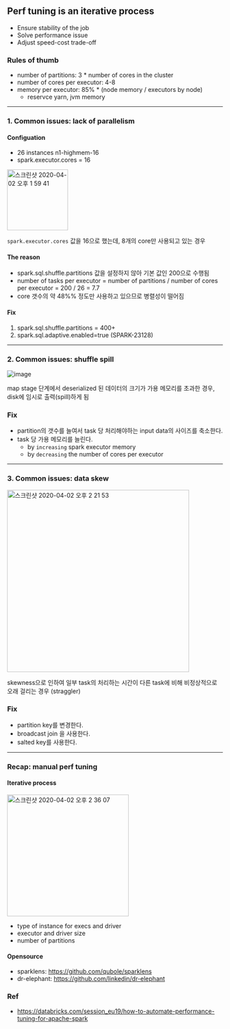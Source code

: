 ## Perf tuning is an iterative process

- Ensure stability of the job
- Solve performance issue
- Adjust speed-cost trade-off

### Rules of thumb
- number of partitions: 3 * number of cores in the cluster
- number of cores per executor: 4-8
- memory per executor: 85% * (node memory / executors by node)
  - reservce yarn, jvm memory

---

### 1. Common issues: lack of parallelism

#### Configuation
- 26 instances n1-highmem-16
- spark.executor.cores = 16
<img width="142" alt="스크린샷 2020-04-02 오후 1 59 41" src="https://user-images.githubusercontent.com/13671946/78212399-8d4ca080-74ea-11ea-9c50-d6683650fda0.png">

`spark.executor.cores` 값을 16으로 했는데, 8개의 core만 사용되고 있는 경우

#### The reason
- spark.sql.shuffle.partitions 값을 설정하지 않아 기본 값인 200으로 수행됨
- number of tasks per executor = number of partitions / number of cores per executor = 200 / 26 = 7.7
- core 갯수의 약 48%% 정도만 사용하고 있으므로 병렬성이 떨어짐


#### Fix
1. spark.sql.shuffle.partitions = 400+
2. spark.sql.adaptive.enabled=true (SPARK-23128)

---

### 2. Common issues: shuffle spill
![image](https://user-images.githubusercontent.com/13671946/78213289-398f8680-74ed-11ea-9049-bb3efba21faf.png)

map stage 단계에서 deserialized 된 데이터의 크기가 가용 메모리를 초과한 경우, disk에 임시로 출력(spill)하게 됨



### Fix
- partition의 갯수를 늘여서 task 당 처리해야하는 input data의 사이즈를 축소한다.
- task 당 가용 메모리를 늘린다.
  - by `increasing` spark executor memory
  - by `decreasing` the number of cores per executor

---

### 3. Common issues: data skew
<img width="425" alt="스크린샷 2020-04-02 오후 2 21 53" src="https://user-images.githubusercontent.com/13671946/78213509-d6522400-74ed-11ea-998e-eca2994a2bf8.png">

skewness으로 인하여 일부 task의 처리하는 시간이 다른 task에 비해 비정상적으로 오래 걸리는 경우 (straggler)

### Fix
- partition key를 변경한다. 
- broadcast join 을 사용한다.
- salted key를 사용한다. 


---
### Recap: manual perf tuning

#### Iterative process
<img width="284" alt="스크린샷 2020-04-02 오후 2 36 07" src="https://user-images.githubusercontent.com/13671946/78214156-79f00400-74ef-11ea-8241-1a23ad0e2bf8.png">

- type of instance for execs and driver
- executor and driver size
- number of partitions

#### Opensource
- sparklens: https://github.com/qubole/sparklens
- dr-elephant: https://github.com/linkedin/dr-elephant




### Ref
- https://databricks.com/session_eu19/how-to-automate-performance-tuning-for-apache-spark
